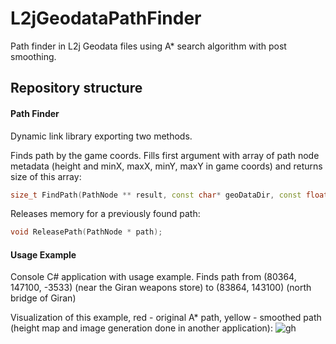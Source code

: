 # L2jGeodataPathFinder
Path finder in L2j Geodata files using A* search algorithm with post smoothing.
## Repository structure
#### Path Finder
Dynamic link library exporting two methods.

Finds path by the game coords. Fills first argument with array of path node metadata (height and minX, maxX, minY, maxY in game coords) and returns size of this array:
```cpp
size_t FindPath(PathNode ** result, const char* geoDataDir, const float startX, const float startY, const float startZ, const float endX, const float endY, const uint16_t maxPassableHeight);
```
Releases memory for a previously found path:
```cpp
void ReleasePath(PathNode * path);
```

#### Usage Example
Console C# application with usage example.
Finds path from (80364, 147100, -3533) (near the Giran weapons store) to (83864, 143100) (north bridge of Giran)

Visualization of this example, red - original A* path, yellow - smoothed path (height map and image generation done in another application):
![gh](https://github.com/k0t9i/L2jGeodataPathFinder/assets/7733997/dcc648a7-9355-4dc6-a6e8-471e823ca370)
